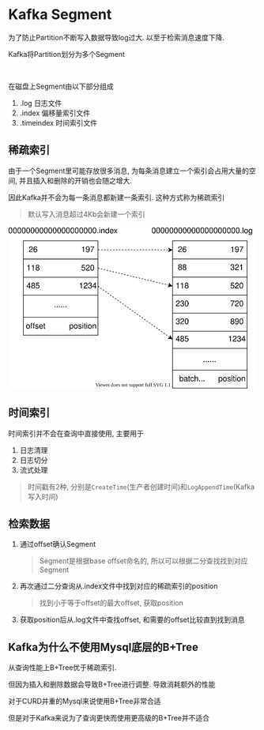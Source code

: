 # Kafka Segment

为了防止Partition不断写入数据导致log过大. 以至于检索消息速度下降. 

Kafka将Partition划分为多个Segment

​		

在磁盘上Segment由以下部分组成

1.   .log  日志文件
2.   .index  偏移量索引文件
3.   .timeindex  时间索引文件



## 稀疏索引

由于一个Segment里可能存放很多消息, 为每条消息建立一个索引会占用大量的空间, 并且插入和删除的开销也会随之增大.

因此Kafka并不会为每一条消息都新建一条索引. 这种方式称为稀疏索引

>   默认写入消息超过4Kb会新建一个索引

![kafka稀疏索引](segment.assets/kafka%E7%A8%80%E7%96%8F%E7%B4%A2%E5%BC%95.svg)



## 时间索引

时间索引并不会在查询中直接使用, 主要用于

1.   日志清理
2.   日志切分
3.   流式处理

>   时间戳有2种, 分别是`CreateTime`(生产者创建时间)和`LogAppendTime`(Kafka写入时间)



## 检索数据

1.   通过offset确认Segment

     >   Segment是根据base offset命名的, 所以可以根据二分查找找到对应Segment

2.   再次通过二分查询从.index文件中找到对应的稀疏索引的position

     >   找到小于等于offset的最大offset, 获取position

3.   获取position后从.log文件中查找offset, 和需要的offset比较直到找到消息



## Kafka为什么不使用Mysql底层的B+Tree

从查询性能上B+Tree优于稀疏索引. 

但因为插入和删除数据会导致B+Tree进行调整. 导致消耗额外的性能

对于CURD并重的Mysql来说使用B+Tree非常合适

但是对于Kafka来说为了查询更快而使用更高级的B+Tree并不适合

